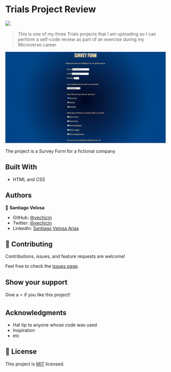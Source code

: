# Trials Project Review
![](https://img.shields.io/badge/Microverse-blueviolet)

> This is one of my three Trials projects that I am uploading so I can perform a self-code review as part of an exercise during my Microverse career

![screenshot](./screenshot.png)

The project is a Survey Form for a fictional company

## Built With

- HTML and CSS

## Authors

👤 **Santiago Velosa**

- GitHub: [@vechicin](https://github.com/vechicin)
- Twitter: [@vechicin](https://twitter.com/vechicin)
- LinkedIn: [Santiago Velosa Arias](https://www.linkedin.com/in/santiago-velosa-arias-5b7543112/)

## 🤝 Contributing

Contributions, issues, and feature requests are welcome!

Feel free to check the [issues page](https://github.com/vechicin/Hello-Microverse/issues).

## Show your support

Give a ⭐️ if you like this project!

## Acknowledgments

- Hat tip to anyone whose code was used
- Inspiration
- etc

## 📝 License

This project is [MIT](./MIT.md) licensed.
